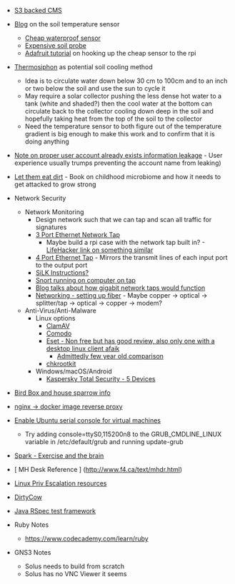 * [S3 backed CMS](https://github.com/A-Helberg/adlet)
* [Blog](https://chrisramsay.co.uk/posts/2014/04/soil-temperature-monitoring-part-one/) on the soil temperature sensor
    * [Cheap waterproof sensor](https://www.adafruit.com/products/381)
    * [Expensive soil probe](https://www.adafruit.com/products/1298)
    * [Adafruit tutorial](https://learn.adafruit.com/adafruits-raspberry-pi-lesson-11-ds18b20-temperature-sensing/hardware) on hooking up the cheap sensor to the rpi
* [Thermosiphon](http://www.appropedia.org/Thermosiphon) as potential soil cooling method
    * Idea is to circulate water down below 30 cm to 100cm and to an inch or two below the soil and use the sun to cycle it
    *  May require a solar collector pushing the less dense hot water to a tank (white and shaded?) then the cool water at the bottom can circulate back to the collector cooling down deep in the soil and hopefully taking heat from the top of the soil to the collector
    * Need the temperature sensor to both figure out of the temperature gradient is big enough to make this work and to confirm that it is doing anything
* [Note on proper user account already exists information leakage](https://security.stackexchange.com/a/40695/19740) - User experience usually trumps preventing the account name from leaking)  
* [Let them eat dirt](https://www.amazon.com/Let-Them-Eat-Dirt-Oversanitized/dp/1616206497/ref=sr_1_1?ie=UTF8&qid=1478753933&sr=8-1&keywords=let+them+eat+dirt) - Book on childhood microbiome and how it needs to get attacked to grow strong
* Network Security
    * Network Monitoring
        * Design network such that we can tap and scan all traffic for signatures
        * [3 Port Ethernet Network Tap](http://www.instructables.com/id/Make-a-Passive-Network-Tap/)
            * Maybe build a rpi case with the network tap built in? - [LifeHacker link on something similar](https://www.lifehacker.com.au/2015/11/how-to-build-a-portable-hacking-station-with-a-raspberry-pi-and-kali-linux/)
        * [4 Port Ethernet Tap](http://www.enigmacurry.com/articles/building-an-ethernet-tap//) - Mirrors the transmit lines of each input port to the output port
        * [SiLK Instructions?](https://tools.netsa.cert.org/confluence/pages/viewpage.action?pageId=23298051)
        * [Snort running on computer on tap](http://www.snort.org)
        * [Blog talks about how gigabit network taps would function](http://www.fragmentationneeded.net/2012/01/ethernet-taps-dont-get-me-started.html)
        * [Networking - setting up fiber](https://superuser.com/questions/723292/looking-for-a-fiber-optic-switch-or-router-for-home-use) - Maybe copper -> optical -> splitter/tap -> optical -> copper -> modem?
    * Anti-Virus/Anti-Malware
        * Linux options
            * [ClamAV](https://www.clamav.net/)
            * [Comodo](https://www.comodo.com/home/internet-security/antivirus-for-linux.php?track=8251)
            * [Eset - Non free but has good review, also only one with a desktop linux client afaik](https://www.eset.com/us/home/antivirus-linux/#?years=2)
                * [Admittedly few year old comparison](http://www.networkworld.com/article/2989137/linux/av-test-lab-tests-16-linux-antivirus-products-against-windows-and-linux-malware.html)
            * [chkrootkit](http://www.chkrootkit.org/)
        * Windows/macOS/Android
            * [Kaspersky Total Security - 5 Devices](https://store.kaspersky.com/store?Action=DisplayPage&Env=BASE&Locale=en_US&SiteID=kasperus&id=QuickBuyCartPage)
* [Bird Box and house sparrow info](http://www.sialis.org/index.html)
* [nginx -> docker image reverse proxy](http://blog.florianlopes.io/host-multiple-websites-on-single-host-docker/)
    
* [Enable Ubuntu serial console for virtual machines](https://help.ubuntu.com/community/SerialConsoleHowto)
    * Try adding console=ttyS0,115200n8 to the GRUB_CMDLINE_LINUX variable in /etc/default/grub and running update-grub
* [Spark - Exercise and the brain](https://www.amazon.com/Spark-Revolutionary-Science-Exercise-Brain/dp/0316113514)
* [ MH Desk Reference ] (http://www.f4.ca/text/mhdr.html)
* [Linux Priv Escalation resources](https://blog.g0tmi1k.com/2011/08/basic-linux-privilege-escalation/)
* [DirtyCow](https://github.com/FireFart/dirtycow/blob/master/dirty.c)
* [Java RSpec test framework](https://github.com/skinny85/specnaz)

* Ruby Notes
    * https://www.codecademy.com/learn/ruby

* GNS3 Notes
    * Solus needs to build from scratch
    * Solus has no VNC Viewer it seems
 